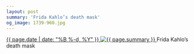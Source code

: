 ```yaml
---
layout: post
summary: 'Frida Kahlo’s death mask'
og_image: 1739-960.jpg
---
```


<p>
 <time>
  <a href="/1739">
   {{ page.date | date: "%B %-d, %Y" }}
  </a>
 </time>
 <a href="/1739">
  <img alt="{{ page.summary }}" sizes="(min-width: 700px) 50vw, calc(100vw - 2rem)" src="{{ site.assets_url }}/1739-480.jpg" srcset="{{ site.assets_url }}/1739-240.jpg 240w, {{ site.assets_url }}/1739-480.jpg 480w, {{ site.assets_url }}/1739-720.jpg 720w, {{ site.assets_url }}/1739-960.jpg 960w"/>
 </a>
 <span>
  Frida Kahlo’s death mask
 </span>
</p>
